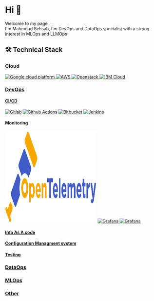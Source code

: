 <h1>Hi 👋 </h1>
<p>Welcome to my page </br>I'm Mahmoud Sehsah, I'm  DevOps and DataOps specialist with a strong interest in MLOps and LLMOps</p>

## 🛠 Technical Stack

### Cloud 
  <p align="left">
    <a href=https://cloud.google.com/?hl=en" target="_blank"> <img src="https://www.vectorlogo.zone/logos/google_cloud/google_cloud-icon.svg" alt="Google cloud platform" </a>
    <a href=" target="_blank"> <img src="https://www.vectorlogo.zone/logos/amazon_aws/amazon_aws-ar21.svg" alt="AWS"</a>
    <a href=" target="_blank"> <img src="https://www.vectorlogo.zone/logos/openstack/openstack-ar21.svg" alt="Openstack" </a>  
    <a href=" target="_blank"> <img src="https://www.vectorlogo.zone/logos/ibm_cloud/ibm_cloud-ar21.svg" alt="IBM Cloud" </a>  
  </p>
  
### DevOps
#### CI/CD 
<p align="left">
<a href=" target="_blank"> <img src="https://www.vectorlogo.zone/logos/gitlab/gitlab-icon.svg" alt="Gitlab"/></a>
<a href=" target="_blank"> <img src="https://www.vectorlogo.zone/logos/github/github-icon.svg" alt="Github Actions"/></a>
<a href=" target="_blank"> <img src="https://www.vectorlogo.zone/logos/bitbucket/bitbucket-icon.svg" alt="Bitbucket"/></a>
<a href=" target="_blank"> <img src="https://www.vectorlogo.zone/logos/jenkins/jenkins-icon.svg" alt="Jenkins"/></a>
</p>
  
#### Monitoring
<p align="left">
<a href=" target="_blank"> <img src="https://raw.githubusercontent.com/cncf/artwork/main/projects/opentelemetry/horizontal/color/opentelemetry-horizontal-color.svg" alt="Opentelemtry" width="300" height="300" /></a>
<a href=" target="_blank"> <img src="" alt="Grafana"</a>
<a href=" target="_blank"> <img src="" alt="Grafana"</a>
</p>

#### Infa As A code 
#### Configuration Managment system
#### Testing 


### DataOps

### MLOps

### Other






